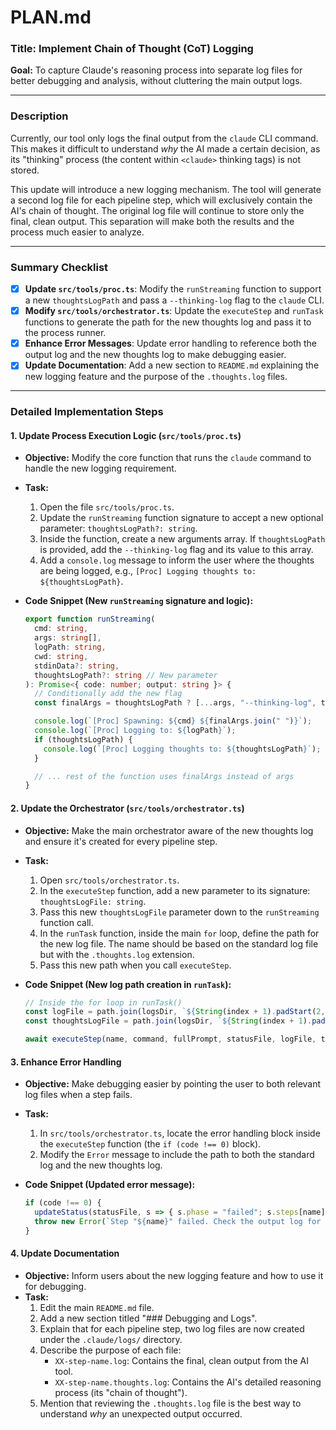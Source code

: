 

# PLAN.md

### **Title: Implement Chain of Thought (CoT) Logging**

**Goal:** To capture Claude's reasoning process into separate log files for better debugging and analysis, without cluttering the main output logs.

---

### **Description**

Currently, our tool only logs the final output from the `claude` CLI command. This makes it difficult to understand *why* the AI made a certain decision, as its "thinking" process (the content within `<claude>` thinking tags) is not stored.

This update will introduce a new logging mechanism. The tool will generate a second log file for each pipeline step, which will exclusively contain the AI's chain of thought. The original log file will continue to store only the final, clean output. This separation will make both the results and the process much easier to analyze.

---

### **Summary Checklist**

-   [x] **Update `src/tools/proc.ts`**: Modify the `runStreaming` function to support a new `thoughtsLogPath` and pass a `--thinking-log` flag to the `claude` CLI.
-   [x] **Modify `src/tools/orchestrator.ts`**: Update the `executeStep` and `runTask` functions to generate the path for the new thoughts log and pass it to the process runner.
-   [x] **Enhance Error Messages**: Update error handling to reference both the output log and the new thoughts log to make debugging easier.
-   [x] **Update Documentation**: Add a new section to `README.md` explaining the new logging feature and the purpose of the `.thoughts.log` files.

---

### **Detailed Implementation Steps**

#### 1. Update Process Execution Logic (`src/tools/proc.ts`)

*   **Objective:** Modify the core function that runs the `claude` command to handle the new logging requirement.
*   **Task:**
    1.  Open the file `src/tools/proc.ts`.
    2.  Update the `runStreaming` function signature to accept a new optional parameter: `thoughtsLogPath?: string`.
    3.  Inside the function, create a new arguments array. If `thoughtsLogPath` is provided, add the `--thinking-log` flag and its value to this array.
    4.  Add a `console.log` message to inform the user where the thoughts are being logged, e.g., `[Proc] Logging thoughts to: ${thoughtsLogPath}`.

*   **Code Snippet (New `runStreaming` signature and logic):**
    ```typescript
    export function runStreaming(
      cmd: string,
      args: string[],
      logPath: string,
      cwd: string,
      stdinData?: string,
      thoughtsLogPath?: string // New parameter
    ): Promise<{ code: number; output: string }> {
      // Conditionally add the new flag
      const finalArgs = thoughtsLogPath ? [...args, "--thinking-log", thoughtsLogPath] : args;
    
      console.log(`[Proc] Spawning: ${cmd} ${finalArgs.join(" ")}`);
      console.log(`[Proc] Logging to: ${logPath}`);
      if (thoughtsLogPath) {
        console.log(`[Proc] Logging thoughts to: ${thoughtsLogPath}`);
      }
    
      // ... rest of the function uses finalArgs instead of args
    }
    ```

#### 2. Update the Orchestrator (`src/tools/orchestrator.ts`)

*   **Objective:** Make the main orchestrator aware of the new thoughts log and ensure it's created for every pipeline step.
*   **Task:**
    1.  Open `src/tools/orchestrator.ts`.
    2.  In the `executeStep` function, add a new parameter to its signature: `thoughtsLogFile: string`.
    3.  Pass this new `thoughtsLogFile` parameter down to the `runStreaming` function call.
    4.  In the `runTask` function, inside the main `for` loop, define the path for the new log file. The name should be based on the standard log file but with the `.thoughts.log` extension.
    5.  Pass this new path when you call `executeStep`.

*   **Code Snippet (New log path creation in `runTask`):**
    ```typescript
    // Inside the for loop in runTask()
    const logFile = path.join(logsDir, `${String(index + 1).padStart(2, '0')}-${name}.log`);
    const thoughtsLogFile = path.join(logsDir, `${String(index + 1).padStart(2, '0')}-${name}.thoughts.log`);

    await executeStep(name, command, fullPrompt, statusFile, logFile, thoughtsLogFile, check);
    ```

#### 3. Enhance Error Handling

*   **Objective:** Make debugging easier by pointing the user to both relevant log files when a step fails.
*   **Task:**
    1.  In `src/tools/orchestrator.ts`, locate the error handling block inside the `executeStep` function (the `if (code !== 0)` block).
    2.  Modify the `Error` message to include the path to both the standard log and the new thoughts log.

*   **Code Snippet (Updated error message):**
    ```typescript
    if (code !== 0) {
      updateStatus(statusFile, s => { s.phase = "failed"; s.steps[name] = "failed"; });
      throw new Error(`Step "${name}" failed. Check the output log for details: ${logFile}\nAnd the chain of thought log: ${thoughtsLogFile}`);
    }
    ```

#### 4. Update Documentation

*   **Objective:** Inform users about the new logging feature and how to use it for debugging.
*   **Task:**
    1.  Edit the main `README.md` file.
    2.  Add a new section titled "### Debugging and Logs".
    3.  Explain that for each pipeline step, two log files are now created under the `.claude/logs/` directory.
    4.  Describe the purpose of each file:
        *   `XX-step-name.log`: Contains the final, clean output from the AI tool.
        *   `XX-step-name.thoughts.log`: Contains the AI's detailed reasoning process (its "chain of thought").
    5.  Mention that reviewing the `.thoughts.log` file is the best way to understand *why* an unexpected output occurred.